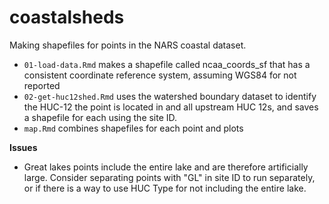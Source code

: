 # coastalsheds

Making shapefiles for points in the NARS coastal dataset. 

* `01-load-data.Rmd` makes a shapefile called ncaa_coords_sf that has a consistent coordinate reference system, assuming WGS84 for not reported
* `02-get-huc12shed.Rmd` uses the watershed boundary dataset to identify the HUC-12 the point is located in and all upstream HUC 12s, and saves a shapefile for each using the site ID. 
* `map.Rmd` combines shapefiles for each point and plots

**Issues**

* Great lakes points include the entire lake and are therefore artificially large. Consider separating points with "GL" in site ID to run separately, or if there is a way to use HUC Type for not including the entire lake.